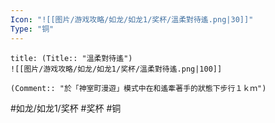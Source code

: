 ```yaml
---
Icon: "![[图片/游戏攻略/如龙/如龙1/奖杯/溫柔對待遙.png|30]]"
Type: "铜"
---
```

```ad-common-bronze-trophy
title: (Title:: "溫柔對待遙")
![[图片/游戏攻略/如龙/如龙1/奖杯/溫柔對待遙.png|100]]

(Comment:: "於「神室町漫遊」模式中在和遙牽著手的狀態下步行１ｋｍ")
```

#如龙/如龙1/奖杯 #奖杯 #铜
